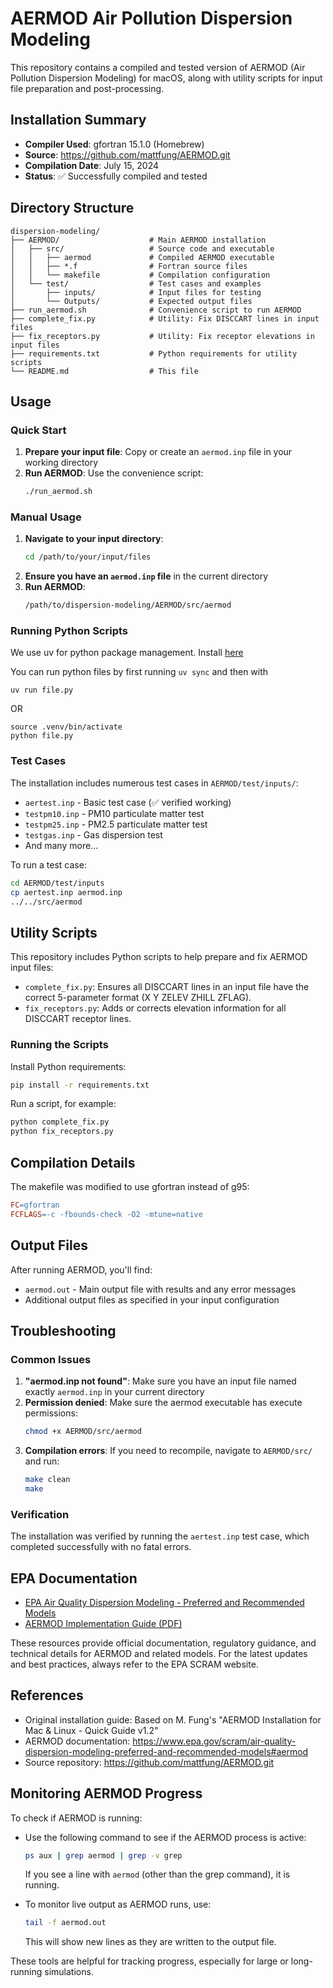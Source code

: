 # AERMOD Air Pollution Dispersion Modeling

This repository contains a compiled and tested version of AERMOD (Air Pollution Dispersion Modeling) for macOS, along with utility scripts for input file preparation and post-processing.

## Installation Summary

- **Compiler Used**: gfortran 15.1.0 (Homebrew)
- **Source**: https://github.com/mattfung/AERMOD.git
- **Compilation Date**: July 15, 2024
- **Status**: ✅ Successfully compiled and tested

## Directory Structure

```
dispersion-modeling/
├── AERMOD/                    # Main AERMOD installation
│   ├── src/                   # Source code and executable
│   │   ├── aermod             # Compiled AERMOD executable
│   │   ├── *.f                # Fortran source files
│   │   └── makefile           # Compilation configuration
│   └── test/                  # Test cases and examples
│       ├── inputs/            # Input files for testing
│       └── Outputs/           # Expected output files
├── run_aermod.sh              # Convenience script to run AERMOD
├── complete_fix.py            # Utility: Fix DISCCART lines in input files
├── fix_receptors.py           # Utility: Fix receptor elevations in input files
├── requirements.txt           # Python requirements for utility scripts
└── README.md                  # This file
```

## Usage

### Quick Start

1. **Prepare your input file**: Copy or create an `aermod.inp` file in your working directory
2. **Run AERMOD**: Use the convenience script:
   ```bash
   ./run_aermod.sh
   ```

### Manual Usage

1. **Navigate to your input directory**:
   ```bash
   cd /path/to/your/input/files
   ```
2. **Ensure you have an `aermod.inp` file** in the current directory
3. **Run AERMOD**:
   ```bash
   /path/to/dispersion-modeling/AERMOD/src/aermod
   ```

### Running Python Scripts
We use uv for python package management. Install [here](https://docs.astral.sh/uv/getting-started/installation/)

You can run python files by first running `uv sync` and then with
```
uv run file.py
```
OR
```
source .venv/bin/activate
python file.py
```

### Test Cases

The installation includes numerous test cases in `AERMOD/test/inputs/`:
- `aertest.inp` - Basic test case (✅ verified working)
- `testpm10.inp` - PM10 particulate matter test
- `testpm25.inp` - PM2.5 particulate matter test
- `testgas.inp` - Gas dispersion test
- And many more...

To run a test case:
```bash
cd AERMOD/test/inputs
cp aertest.inp aermod.inp
../../src/aermod
```

## Utility Scripts

This repository includes Python scripts to help prepare and fix AERMOD input files:

- `complete_fix.py`: Ensures all DISCCART lines in an input file have the correct 5-parameter format (X Y ZELEV ZHILL ZFLAG).
- `fix_receptors.py`: Adds or corrects elevation information for all DISCCART receptor lines.

### Running the Scripts

Install Python requirements:
```bash
pip install -r requirements.txt
```

Run a script, for example:
```bash
python complete_fix.py
python fix_receptors.py
```

## Compilation Details

The makefile was modified to use gfortran instead of g95:

```makefile
FC=gfortran
FCFLAGS=-c -fbounds-check -O2 -mtune=native
```

## Output Files

After running AERMOD, you'll find:
- `aermod.out` - Main output file with results and any error messages
- Additional output files as specified in your input configuration

## Troubleshooting

### Common Issues

1. **"aermod.inp not found"**: Make sure you have an input file named exactly `aermod.inp` in your current directory
2. **Permission denied**: Make sure the aermod executable has execute permissions:
   ```bash
   chmod +x AERMOD/src/aermod
   ```
3. **Compilation errors**: If you need to recompile, navigate to `AERMOD/src/` and run:
   ```bash
   make clean
   make
   ```

### Verification

The installation was verified by running the `aertest.inp` test case, which completed successfully with no fatal errors.

## EPA Documentation

- [EPA Air Quality Dispersion Modeling - Preferred and Recommended Models](https://www.epa.gov/scram/air-quality-dispersion-modeling-preferred-and-recommended-models)
- [AERMOD Implementation Guide (PDF)](https://gaftp.epa.gov/Air/aqmg/SCRAM/models/preferred/aermod/aermod_implementation_guide.pdf)

These resources provide official documentation, regulatory guidance, and technical details for AERMOD and related models. For the latest updates and best practices, always refer to the EPA SCRAM website.

## References

- Original installation guide: Based on M. Fung's "AERMOD Installation for Mac & Linux - Quick Guide v1.2"
- AERMOD documentation: https://www.epa.gov/scram/air-quality-dispersion-modeling-preferred-and-recommended-models#aermod
- Source repository: https://github.com/mattfung/AERMOD.git 

## Monitoring AERMOD Progress

To check if AERMOD is running:

- Use the following command to see if the AERMOD process is active:
  ```bash
  ps aux | grep aermod | grep -v grep
  ```
  If you see a line with `aermod` (other than the grep command), it is running.

- To monitor live output as AERMOD runs, use:
  ```bash
  tail -f aermod.out
  ```
  This will show new lines as they are written to the output file.

These tools are helpful for tracking progress, especially for large or long-running simulations. 